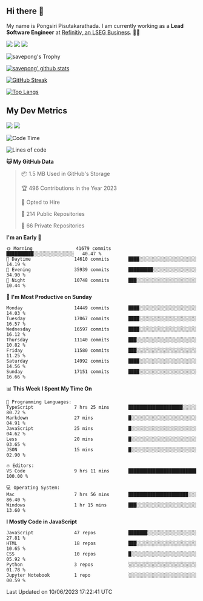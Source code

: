 ## Hi there 👋

My name is Pongsiri Pisutakarathada. I am currently working as a **Lead Software Engineer** at [Refinitiv, an LSEG Business](https://www.refinitiv.com). 👨‍💻

[<img src="https://img.shields.io/badge/pongsiri.pisutakarathada.com-%230077B5.svg?&style=for-the-badge&color=orange" />](https://pongsiri.pisutakarathada.com)
[<img src="https://img.shields.io/badge/apps.saveworld.co-%230077B5.svg?&style=for-the-badge&color=2aa889" />](https://apps.saveworld.co)
[<img src="https://img.shields.io/badge/linkedin-%230077B5.svg?&style=for-the-badge&logo=linkedin&logoColor=white" />](https://www.linkedin.com/in/savepong)

![savepong's Trophy](https://github-profile-trophy.vercel.app/?username=savepong&theme=flat&rank=SECRET,SSS,SS,S,AAA,AA,A&margin-w=15&no-bg=true&no-frame=true)

[![savepong' github stats](https://github-readme-stats.vercel.app/api?username=savepong&show_icons=true&count_private=true&theme=gotham&hide_border=true&bg_color=00000000&text_color=768390FF)](https://pongsiri.pisutakarathada.com/posts/stats)

[![GitHub Streak](https://github-readme-streak-stats.herokuapp.com?user=savepong&theme=gotham&hide_border=true&background=00000000&dates=768390FF)](https://pongsiri.pisutakarathada.com/posts/stats)

[![Top Langs](https://github-readme-stats.vercel.app/api/top-langs/?username=savepong&layout=compact&langs_count=10&theme=gotham&hide_border=true&bg_color=00000000&text_color=768390FF)](https://pongsiri.pisutakarathada.com/posts/stats)

<!-- [![savepong's wakatime stats](https://github-readme-stats.vercel.app/api/wakatime?username=@savepong&layout=default&theme=gotham&hide_border=true&bg_color=00000000&text_color=768390FF)](https://pongsiri.pisutakarathada.com/posts/stats) -->

## My Dev Metrics

[![](https://komarev.com/ghpvc/?username=savepong&color=blue&label=Profile%20Views)](https://github.com/savepong)
[![](https://img.shields.io/github/followers/savepong?label=GitHub%20Followers)](https://github.com/savepong)

<!--START_SECTION:waka-->
![Code Time](http://img.shields.io/badge/Code%20Time-1%2C274%20hrs%2013%20mins-blue)

![Lines of code](https://img.shields.io/badge/From%20Hello%20World%20I%27ve%20Written-58.1%20million%20lines%20of%20code-blue)

**🐱 My GitHub Data** 

> 📦 1.5 MB Used in GitHub's Storage 
 > 
> 🏆 496 Contributions in the Year 2023
 > 
> 💼 Opted to Hire
 > 
> 📜 214 Public Repositories 
 > 
> 🔑 66 Private Repositories 
 > 
**I'm an Early 🐤** 

```text
🌞 Morning                41679 commits       ██████████░░░░░░░░░░░░░░░   40.47 % 
🌆 Daytime                14610 commits       ████░░░░░░░░░░░░░░░░░░░░░   14.19 % 
🌃 Evening                35939 commits       █████████░░░░░░░░░░░░░░░░   34.90 % 
🌙 Night                  10748 commits       ███░░░░░░░░░░░░░░░░░░░░░░   10.44 % 
```
📅 **I'm Most Productive on Sunday** 

```text
Monday                   14449 commits       ████░░░░░░░░░░░░░░░░░░░░░   14.03 % 
Tuesday                  17067 commits       ████░░░░░░░░░░░░░░░░░░░░░   16.57 % 
Wednesday                16597 commits       ████░░░░░░░░░░░░░░░░░░░░░   16.12 % 
Thursday                 11140 commits       ███░░░░░░░░░░░░░░░░░░░░░░   10.82 % 
Friday                   11580 commits       ███░░░░░░░░░░░░░░░░░░░░░░   11.25 % 
Saturday                 14992 commits       ████░░░░░░░░░░░░░░░░░░░░░   14.56 % 
Sunday                   17151 commits       ████░░░░░░░░░░░░░░░░░░░░░   16.66 % 
```


📊 **This Week I Spent My Time On** 

```text
💬 Programming Languages: 
TypeScript               7 hrs 25 mins       ████████████████████░░░░░   80.72 % 
Markdown                 27 mins             █░░░░░░░░░░░░░░░░░░░░░░░░   04.91 % 
JavaScript               25 mins             █░░░░░░░░░░░░░░░░░░░░░░░░   04.62 % 
Less                     20 mins             █░░░░░░░░░░░░░░░░░░░░░░░░   03.65 % 
JSON                     15 mins             █░░░░░░░░░░░░░░░░░░░░░░░░   02.90 % 

🔥 Editors: 
VS Code                  9 hrs 11 mins       █████████████████████████   100.00 % 

💻 Operating System: 
Mac                      7 hrs 56 mins       ██████████████████████░░░   86.40 % 
Windows                  1 hr 15 mins        ███░░░░░░░░░░░░░░░░░░░░░░   13.60 % 
```

**I Mostly Code in JavaScript** 

```text
JavaScript               47 repos            ███████░░░░░░░░░░░░░░░░░░   27.81 % 
HTML                     18 repos            ███░░░░░░░░░░░░░░░░░░░░░░   10.65 % 
CSS                      10 repos            █░░░░░░░░░░░░░░░░░░░░░░░░   05.92 % 
Python                   3 repos             ░░░░░░░░░░░░░░░░░░░░░░░░░   01.78 % 
Jupyter Notebook         1 repo              ░░░░░░░░░░░░░░░░░░░░░░░░░   00.59 % 
```




 Last Updated on 10/06/2023 17:22:41 UTC
<!--END_SECTION:waka-->

<!--
**savepong/savepong** is a ✨ _special_ ✨ repository because its `README.md` (this file) appears on your GitHub profile.

Here are some ideas to get you started:

- 🔭 I’m currently working on WebComponents and TypeScript.
- 🌱 I’m currently learning ...
- 👯 I’m looking to collaborate on ...
- 🤔 I’m looking for help with ...
- 💬 Ask me about ...
- 📫 How to reach me: ...
- 😄 Pronouns: ...
- ⚡ Fun fact: ...
-->

